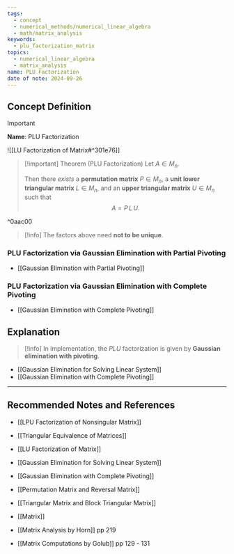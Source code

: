 ```yaml
---
tags:
  - concept
  - numerical_methods/numerical_linear_algebra
  - math/matrix_analysis
keywords:
  - plu_factorization_matrix
topics:
  - numerical_linear_algebra
  - matrix_analysis
name: PLU Factorization
date of note: 2024-09-26
---
```


## Concept Definition

>[!important]
>**Name**: PLU Factorization

![[LU Factorization of Matrix#^301e76]]

>[!important] Theorem (PLU Factorization)
>Let $A\in M_{n}$.
>
>Then there *exists* a **permutation matrix** $P\in M_{n}$, a **unit lower triangular matrix** $L\in M_{n}$, and an **upper triangular matrix** $U\in M_{n}$ such that 
>$$
>A = P\,L\,U.
>$$

^0aac00

>[!info]
>The factors above need **not to be unique**.

### PLU Factorization via Gaussian Elimination with Partial Pivoting

- [[Gaussian Elimination with Partial Pivoting]]


### PLU Factorization via Gaussian Elimination with Complete Pivoting

- [[Gaussian Elimination with Complete Pivoting]]



## Explanation

>[!info]
>In implementation, the $PLU$ factorization is given by **Gaussian elimination with pivoting**.

- [[Gaussian Elimination for Solving Linear System]]
- [[Gaussian Elimination with Complete Pivoting]]



-----------
##  Recommended Notes and References


- [[LPU Factorization of Nonsingular Matrix]]
- [[Triangular Equivalence of Matrices]]
- [[LU Factorization of Matrix]]
- [[Gaussian Elimination for Solving Linear System]]
- [[Gaussian Elimination with Complete Pivoting]]

- [[Permutation Matrix and Reversal Matrix]]
- [[Triangular Matrix and Block Triangular Matrix]]
- [[Matrix]]


- [[Matrix Analysis by Horn]] pp 219
- [[Matrix Computations by Golub]] pp 129 - 131